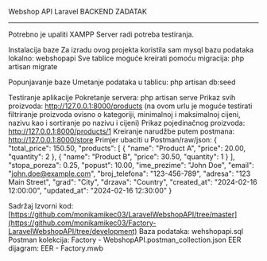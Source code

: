 Webshop API
Laravel
BACKEND ZADATAK
________________

Potrebno je upaliti XAMPP Server radi potreba testiranja.

Instalacija baze
Za izradu ovog projekta koristila sam mysql bazu podataka lokalno: webshopapi
Sve tablice moguće kreirati pomoću migracija: php artisan migrate


Popunjavanje baze
Umetanje podataka u tablicu: php artisan db:seed


Testiranje aplikacije
Pokretanje servera: php artisan serve
Prikaz svih proizvoda: http://127.0.0.1:8000/products (na ovom urlu je moguće testirati filtriranje proizvoda ovisno o kategoriji, minimalnoj i maksimalnoj cijeni, nazivu kao i sortiranje po nazivu i cijeni)
Prikaz pojedinačnog proizvoda: http://127.0.0.1:8000/products/1
Kreiranje narudžbe putem postmana: http://127.0.0.1:8000/store
Primjer ubaciti u Postman/raw/json:
{
    "total_price": 150.50,
    "products": [
        {
            "name": "Product A",
            "price": 20.00,
            "quantity": 2
        },
        {
            "name": "Product B",
            "price": 30.50,
            "quantity": 1
        }
    ],
    "stopa_poreza": 0.25,
    "popust": 10.00,
    "ime_prezime": "John Doe",
    "email": "john.doe@example.com",
    "broj_telefona": "123-456-789",
    "adresa": "123 Main Street",
    "grad": "City",
    "drzava": "Country",
    "created_at": "2024-02-16 12:00:00",
    "updated_at": "2024-02-16 12:30:00"
}


Sadržaj
Izvorni kod: [https://github.com/monikamikec03/LaravelWebshopAPI/tree/master](https://github.com/monikamikec03/Factory-LaravelWebshopAPI/tree/development)
Baza podataka: wehshopapi.sql
Postman kolekcija: Factory - WebshopAPI.postman_collection.json
EER dijagram: EER - Factory.mwb

